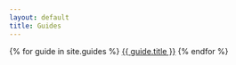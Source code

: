 ```yaml
---
layout: default
title: Guides
---
```

<nav class="leftNavigation">
    {% for guide in site.guides %}
        <a href="{{ guide.url }}">{{ guide.title }}</a>
    {% endfor %}
</nav>
<div class="content">
</div>
